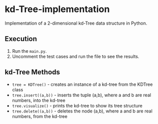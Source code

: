 # kd-Tree-implementation
Implementation of a 2-dimensional kd-Tree data structure in Python.

## Execution
1. Run the `main.py`.
2. Uncomment the test cases and run the file to see the results.

## kd-Tree Methods

- `tree = KDTree()` - creates an instance of a kd-tree from the KDTree class
- `tree.insert((a,b))` - inserts the tuple (a,b), where a and b are real numbers, into the kd-tree
- `tree.visualize()` - prints the kd-tree to show its tree structure
- `tree.delete((a,b))` - deletes the node (a,b), where a and b are real numbers, from the kd-tree
